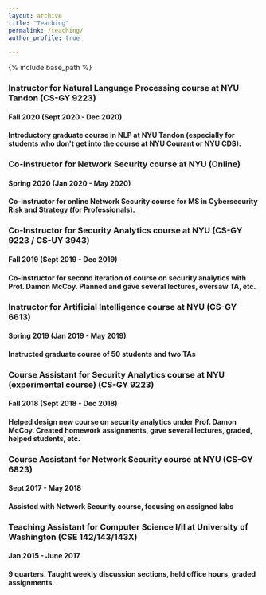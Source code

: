 ```yaml
---
layout: archive
title: "Teaching"
permalink: /teaching/
author_profile: true

---
```


{% include base_path %}

### Instructor for Natural Language Processing course at NYU Tandon (CS-GY 9223)
#### Fall 2020 (Sept 2020 - Dec 2020)
#### Introductory graduate course in NLP at NYU Tandon (especially for students who don't get into the course at NYU Courant or NYU CDS).

### Co-Instructor for Network Security course at NYU (Online)
#### Spring 2020 (Jan 2020 - May 2020)
#### Co-instructor for online Network Security course for MS in Cybersecurity Risk and Strategy (for Professionals).

### Co-Instructor for Security Analytics course at NYU (CS-GY 9223 / CS-UY 3943)
#### Fall 2019 (Sept 2019 - Dec 2019)
#### Co-instructor for second iteration of course on security analytics with Prof. Damon McCoy. Planned and gave several lectures, oversaw TA, etc.

### Instructor for Artificial Intelligence course at NYU (CS-GY 6613)
#### Spring 2019 (Jan 2019 - May 2019)
#### Instructed graduate course of 50 students and two TAs

### Course Assistant for Security Analytics course at NYU (experimental course) (CS-GY 9223)
#### Fall 2018 (Sept 2018 - Dec 2018)
#### Helped design new course on security analytics under Prof. Damon McCoy. Created homework assignments, gave several lectures, graded, helped students, etc.

### Course Assistant for Network Security course at NYU (CS-GY 6823)
#### Sept 2017 - May 2018  
#### Assisted with Network Security course, focusing on assigned labs

### Teaching Assistant for Computer Science I/II at University of Washington (CSE 142/143/143X)
#### Jan 2015 - June 2017  
#### 9 quarters. Taught weekly discussion sections, held office hours, graded assignments
